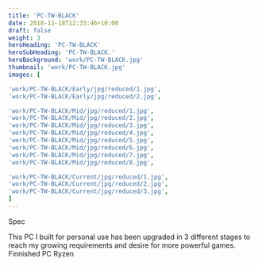 ```yaml
---
title: 'PC-TW-BLACK'
date: 2018-11-18T12:33:46+10:00
draft: false
weight: 3
heroHeading: 'PC-TW-BLACK'
heroSubHeading: 'PC-TW-BLACK.'
heroBackground: 'work/PC-TW-BLACK.jpg'
thumbnail: 'work/PC-TW-BLACK.jpg'
images: [

'work/PC-TW-BLACK/Early/jpg/reduced/1.jpg',
'work/PC-TW-BLACK/Early/jpg/reduced/2.jpg',

'work/PC-TW-BLACK/Mid/jpg/reduced/1.jpg',
'work/PC-TW-BLACK/Mid/jpg/reduced/2.jpg',
'work/PC-TW-BLACK/Mid/jpg/reduced/3.jpg',
'work/PC-TW-BLACK/Mid/jpg/reduced/4.jpg',
'work/PC-TW-BLACK/Mid/jpg/reduced/5.jpg',
'work/PC-TW-BLACK/Mid/jpg/reduced/6.jpg',
'work/PC-TW-BLACK/Mid/jpg/reduced/7.jpg',
'work/PC-TW-BLACK/Mid/jpg/reduced/8.jpg',

'work/PC-TW-BLACK/Current/jpg/reduced/1.jpg',
'work/PC-TW-BLACK/Current/jpg/reduced/2.jpg',
'work/PC-TW-BLACK/Current/jpg/reduced/3.jpg',
]
---
```



Spec

This PC I built for personal use has been upgraded in 3 different stages to reach my growing requirements and desire for more powerful games.
Finnished PC
Ryzen 
